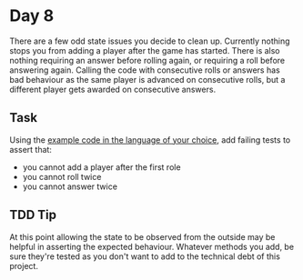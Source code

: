 Day 8
=====
There are a few odd state issues you decide to clean up. Currently nothing stops
you from adding a player after the game has started. There is also nothing 
requiring an answer before rolling again, or requiring a roll before answering 
again. Calling the code with consecutive rolls or answers has bad behaviour as
the same player is advanced on consecutive rolls, but a different player gets 
awarded on consecutive answers. 

Task
----
Using the [example code in the language of your choice][1], add failing tests to
assert that:
- you cannot add a player after the first role
- you cannot roll twice
- you cannot answer twice

TDD Tip
-------
At this point allowing the state to be observed from the outside may be helpful
in asserting the expected behaviour. Whatever methods you add, be sure they're 
tested as you don't want to add to the technical debt of this project.

[1]: https://github.com/caradojo/trivia